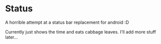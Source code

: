 # Status
A horrible attempt at a status bar replacement for android :D

Currently just shows the time and eats cabbage leaves. I'll add more stuff later...
